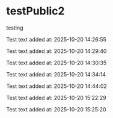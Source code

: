 # testPublic2
testing

Test text added at: 2025-10-20 14:26:55

Test text added at: 2025-10-20 14:29:40

Test text added at: 2025-10-20 14:30:35

Test text added at: 2025-10-20 14:34:14

Test text added at: 2025-10-20 14:44:02

Test text added at: 2025-10-20 15:22:29

Test text added at: 2025-10-20 15:25:20
